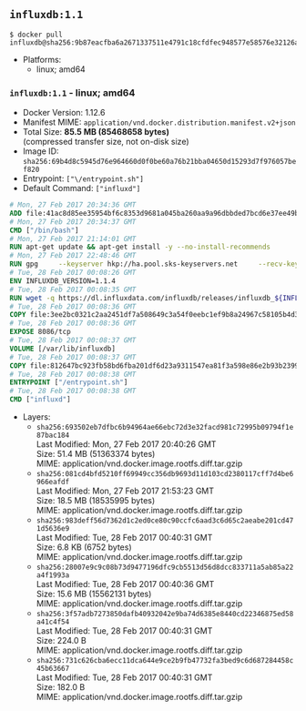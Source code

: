 ## `influxdb:1.1`

```console
$ docker pull influxdb@sha256:9b87eacfba6a2671337511e4791c18cfdfec948577e58576e32126a7f2496ce3
```

-	Platforms:
	-	linux; amd64

### `influxdb:1.1` - linux; amd64

-	Docker Version: 1.12.6
-	Manifest MIME: `application/vnd.docker.distribution.manifest.v2+json`
-	Total Size: **85.5 MB (85468658 bytes)**  
	(compressed transfer size, not on-disk size)
-	Image ID: `sha256:69b4d8c5945d76e964660d0f0be60a76b21bba04650d15293d7f976057bef820`
-	Entrypoint: `["\/entrypoint.sh"]`
-	Default Command: `["influxd"]`

```dockerfile
# Mon, 27 Feb 2017 20:34:36 GMT
ADD file:41ac8d85ee35954bf6c8353d9681a045ba260aa9a96dbbded7bcd6e37ee49bea in / 
# Mon, 27 Feb 2017 20:34:37 GMT
CMD ["/bin/bash"]
# Mon, 27 Feb 2017 21:14:01 GMT
RUN apt-get update && apt-get install -y --no-install-recommends 		ca-certificates 		curl 		wget 	&& rm -rf /var/lib/apt/lists/*
# Mon, 27 Feb 2017 22:48:46 GMT
RUN gpg     --keyserver hkp://ha.pool.sks-keyservers.net     --recv-keys 05CE15085FC09D18E99EFB22684A14CF2582E0C5
# Tue, 28 Feb 2017 00:08:26 GMT
ENV INFLUXDB_VERSION=1.1.4
# Tue, 28 Feb 2017 00:08:35 GMT
RUN wget -q https://dl.influxdata.com/influxdb/releases/influxdb_${INFLUXDB_VERSION}_amd64.deb.asc &&     wget -q https://dl.influxdata.com/influxdb/releases/influxdb_${INFLUXDB_VERSION}_amd64.deb &&     gpg --batch --verify influxdb_${INFLUXDB_VERSION}_amd64.deb.asc influxdb_${INFLUXDB_VERSION}_amd64.deb &&     dpkg -i influxdb_${INFLUXDB_VERSION}_amd64.deb &&     rm -f influxdb_${INFLUXDB_VERSION}_amd64.deb*
# Tue, 28 Feb 2017 00:08:36 GMT
COPY file:3ee2bc0321c2aa2451df7a508649c3a54f0eebc1ef9b8a24967c58105b4d3160 in /etc/influxdb/influxdb.conf 
# Tue, 28 Feb 2017 00:08:36 GMT
EXPOSE 8086/tcp
# Tue, 28 Feb 2017 00:08:37 GMT
VOLUME [/var/lib/influxdb]
# Tue, 28 Feb 2017 00:08:37 GMT
COPY file:812647bc923fb58bd6fba201df6d23a9311547ea81f3a598e86e2b93b2399169 in /entrypoint.sh 
# Tue, 28 Feb 2017 00:08:38 GMT
ENTRYPOINT ["/entrypoint.sh"]
# Tue, 28 Feb 2017 00:08:38 GMT
CMD ["influxd"]
```

-	Layers:
	-	`sha256:693502eb7dfbc6b94964ae66ebc72d3e32facd981c72995b09794f1e87bac184`  
		Last Modified: Mon, 27 Feb 2017 20:40:26 GMT  
		Size: 51.4 MB (51363374 bytes)  
		MIME: application/vnd.docker.image.rootfs.diff.tar.gzip
	-	`sha256:081cd4bfd5210ff69949cc356db9693d11d103cd2380117cff7d4be6966eafdf`  
		Last Modified: Mon, 27 Feb 2017 21:53:23 GMT  
		Size: 18.5 MB (18535995 bytes)  
		MIME: application/vnd.docker.image.rootfs.diff.tar.gzip
	-	`sha256:983deff56d7362d1c2ed0ce80c90ccfc6aad3c6d65c2aeabe201cd471d5636e9`  
		Last Modified: Tue, 28 Feb 2017 00:40:31 GMT  
		Size: 6.8 KB (6752 bytes)  
		MIME: application/vnd.docker.image.rootfs.diff.tar.gzip
	-	`sha256:28007e9c9c08b73d9477196dfc9cb5513d56d8dcc833711a5ab85a22a4f1993a`  
		Last Modified: Tue, 28 Feb 2017 00:40:36 GMT  
		Size: 15.6 MB (15562131 bytes)  
		MIME: application/vnd.docker.image.rootfs.diff.tar.gzip
	-	`sha256:3f57adb7273850dafb40932042e9ba74d6385e8440cd22346875ed58a41c4f54`  
		Last Modified: Tue, 28 Feb 2017 00:40:31 GMT  
		Size: 224.0 B  
		MIME: application/vnd.docker.image.rootfs.diff.tar.gzip
	-	`sha256:731c626cba6ecc11dca644e9ce2b9fb47732fa3bed9c6d687284458c45b63667`  
		Last Modified: Tue, 28 Feb 2017 00:40:31 GMT  
		Size: 182.0 B  
		MIME: application/vnd.docker.image.rootfs.diff.tar.gzip
